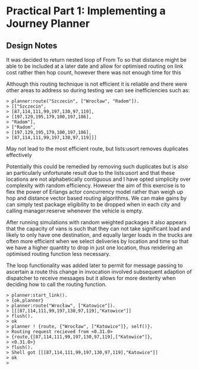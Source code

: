 Practical Part 1: Implementing a Journey Planner 
================================================

Design Notes
------------

It was decided to return nested loop of From To so that distance might be able to be included at a later date
and allow for optimised routing on link cost rather then hop count, however there was not enough time for this

Although this routing technique is not efficient it is reliable and there were other areas to address
so during testing we can see inefficiencies such as:

    > planner:route("Szczecin", ["Wrocław", "Radom"]).
    > [["Szczecin",
    > [87,114,111,99,197,130,97,119],
    > [197,129,195,179,100,197,186],
    > "Radom"],
    > ["Radom",
    > [197,129,195,179,100,197,186],
    > [87,114,111,99,197,130,97,119]]]

May not lead to the most efficient route, but lists:usort removes duplicates effectively

Potentially this could be remedied by removing such duplicates but is also an particularly unfortunate result due to the lists:usort and that these locations are not alphabetically contiguous and I have opted simplicity over complexity with random efficiency. However the aim of this exercise is to flex the power of Erlangs actor concurrency model rather than weigh up hop and distance vector based routing algorithms. We can make gains by can simply test package eligibility to be dropped when in each city and calling manager:reserve whenever the vehicle is empty.

After running simulations with random weighted packages it also appears that the capacity of vans is such that they can not take significant load and likely to only have one destination, and equally larger loads in the trucks are often more efficient when we select deliveries by location and time so that we have a higher quantity to drop in just one location, thus rendering an optimised routing function less necessary.

The loop functionality was added later to permit for message passing to ascertain a route this change in invocation involved subsequent adaption of dispatcher to receive messages but it allows for more dexterity when deciding how to call the routing function.

    > planner:start_link().
    > {ok,planner}
    > planner:route("Wrocław", ["Katowice"]).
    > [[[87,114,111,99,197,130,97,119],"Katowice"]]
    > flush().
    > ok
    > planner ! {route, {"Wrocław", ["Katowice"]}, self()}.
    > Routing request recieved from <0.31.0>
    > {route,{[87,114,111,99,197,130,97,119],["Katowice"]},
    > <0.31.0>}
    > flush().
    > Shell got [[[87,114,111,99,197,130,97,119],"Katowice"]]
    > ok
    >